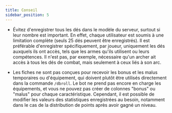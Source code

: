 ```yaml
---
title: Conseil
sidebar_position: 5
---
```


- Évitez d'enregistrer tous les dés dans le modèle du serveur, surtout si leur nombre est important. En effet, chaque utilisateur est soumis à une limitation complète (seuls 25 dés peuvent être enregistrés). Il est préférable d'enregistrer spécifiquement, par joueur, uniquement les dés auxquels ils ont accès, tels que les armes qu'ils utilisent ou leurs compétences. Il n'est pas, par exemple, nécessaire qu'un archer ait accès à tous les dés de combat, mais seulement à ceux liés à son arc.

- Les fiches ne sont pas conçues pour recevoir les bonus et les malus temporaires ou d'équipement, qui doivent plutôt être utilisés directement dans la commande `/dbroll`. Le bot ne prend pas encore en charge les équipements, et vous ne pouvez pas créer de colonnes "bonus" ou "malus" pour chaque caractéristique. Cependant, il est possible de modifier les valeurs des statistiques enregistrées au besoin, notamment dans le cas de la distribution de points après avoir gagné un niveau.